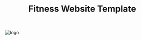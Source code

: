 <h1 align="center">Fitness Website Template</h1>
<br/><br/>
<img src="img/FitnessWebsite.gif" alt="logo">
